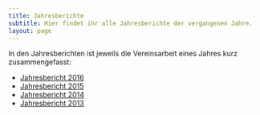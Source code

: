 ```yaml
---
title: Jahresberichte
subtitle: Hier findet ihr alle Jahresberichte der vergangenen Jahre.
layout: page
---
```

In den Jahresberichten ist jeweils die Vereinsarbeit eines Jahres kurz zusammengefasst:

- [Jahresbericht 2016]({{site.baseurl}}/dokumente/jahresbericht_2016.pdf)
- [Jahresbericht 2015]({{site.baseurl}}/dokumente/jahresbericht_2015.pdf)
- [Jahresbericht 2014]({{site.baseurl}}/dokumente/jahresbericht_2014.pdf)
- [Jahresbericht 2013]({{site.baseurl}}/dokumente/jahresbericht_2013.pdf)
